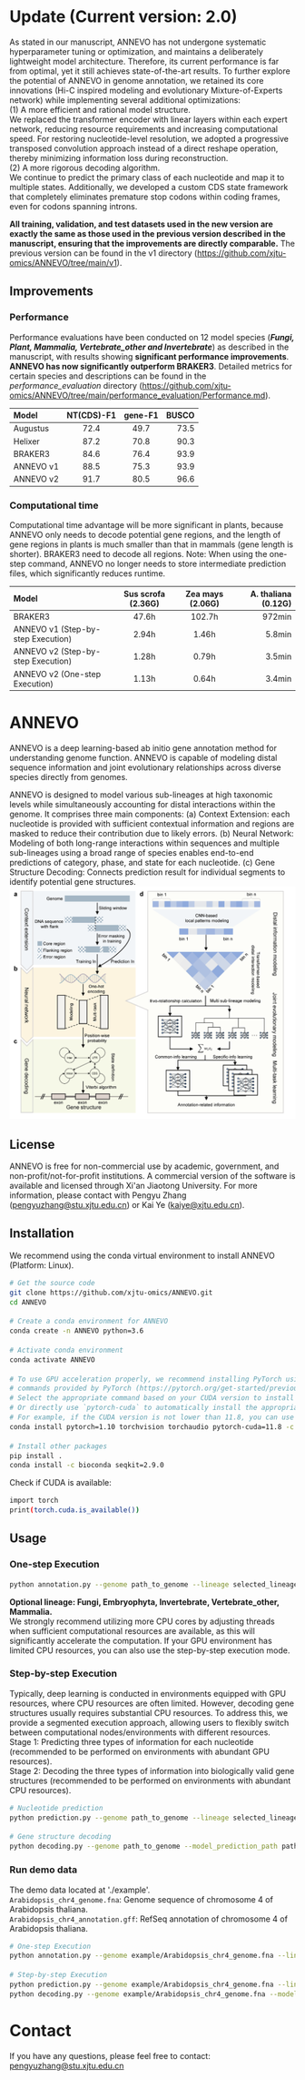 # Update (Current version: 2.0)
As stated in our manuscript, ANNEVO has not undergone systematic hyperparameter tuning or optimization, and maintains a deliberately lightweight model architecture. Therefore, its current performance is far from optimal, yet it still achieves state-of-the-art results. To further explore the potential of ANNEVO in genome annotation, we retained its core innovations (Hi-C inspired modeling and evolutionary Mixture-of-Experts network) while implementing several additional optimizations:  
(1) A more efficient and rational model structure.  
We replaced the transformer encoder with linear layers within each expert network, reducing resource requirements and increasing computational speed.
For restoring nucleotide-level resolution, we adopted a progressive transposed convolution approach instead of a direct reshape operation, thereby minimizing information loss during reconstruction.  
(2) A more rigorous decoding algorithm.  
We continue to predict the primary class of each nucleotide and map it to multiple states. Additionally, we developed a custom CDS state framework that completely eliminates premature stop codons within coding frames, even for codons spanning introns.  

**All training, validation, and test datasets used in the new version are exactly the same as those used in the previous version described in the manuscript, ensuring that the improvements are directly comparable.** The previous version can be found in the v1 directory (https://github.com/xjtu-omics/ANNEVO/tree/main/v1).
## Improvements
### Performance 
Performance evaluations have been conducted on 12 model species (***Fungi, Plant, Mammalia, Vertebrate_other and Invertebrate***) as described in the manuscript, with results showing **significant performance improvements**.   
**ANNEVO has now significantly outperform BRAKER3**. Detailed metrics for certain species and descriptions can be found in the *performance_evaluation* directory (https://github.com/xjtu-omics/ANNEVO/tree/main/performance_evaluation/Performance.md).

| Model     | NT(CDS)-F1 | gene-F1 | BUSCO |
|:----------|:----------:|:-------:|------:|
| Augustus  |    72.4    |  49.7   |  73.5 |
| Helixer   |    87.2    |  70.8   |  90.3 |
| BRAKER3   |    84.6    |  76.4   |  93.9 |
| ANNEVO v1 |    88.5    |  75.3   |  93.9 |
| ANNEVO v2 |    91.7    |  80.5   |  96.6 |

### Computational time
Computational time advantage will be more significant in plants, because ANNEVO only needs to decode potential gene regions, and the length of gene regions in plants is much smaller than that in mammals (gene length is shorter). BRAKER3 need to decode all regions. Note: When using the one-step command, ANNEVO no longer needs to store intermediate prediction files, which significantly reduces runtime.

| Model                              | Sus scrofa (2.36G) | Zea mays (2.06G) | A. thaliana (0.12G) | 
|:-----------------------------------|:------------------:|:----------------:|--------------------:|
| BRAKER3                            |       47.6h        |      102.7h      |              972min | 
| ANNEVO v1 (Step-by-step Execution) |       2.94h        |      1.46h       |              5.8min | 
| ANNEVO v2 (Step-by-step Execution) |       1.28h        |      0.79h       |              3.5min | 
| ANNEVO v2 (One-step Execution)     |       1.13h        |      0.64h       |              3.4min | 

# ANNEVO
ANNEVO is a deep learning-based ab initio gene annotation method for understanding genome function. ANNEVO is capable of modeling distal sequence information and joint evolutionary relationships across diverse species directly from genomes.  

ANNEVO is designed to model various sub-lineages at high taxonomic levels while simultaneously accounting for distal interactions within the genome. It comprises three main components: (a) Context Extension: each nucleotide is provided with sufficient contextual information and regions are masked to reduce their contribution due to likely errors. (b) Neural Network: Modeling of both long-range interactions within sequences and multiple sub-lineages using a broad range of species enables end-to-end predictions of category, phase, and state for each nucleotide. (c) Gene Structure Decoding: Connects prediction result for individual segments to identify potential gene structures.
![GitHub Image](https://raw.githubusercontent.com/xjtu-omics/ANNEVO/main/img/Fig1.png)
## License
ANNEVO is free for non-commercial use by academic, government, and non-profit/not-for-profit institutions. A commercial version of the software is available and licensed through Xi'an Jiaotong University. For more information, please contact with Pengyu Zhang (pengyuzhang@stu.xjtu.edu.cn) or Kai Ye (kaiye@xjtu.edu.cn).  

## Installation
We recommend using the conda virtual environment to install ANNEVO (Platform: Linux).
```bash
# Get the source code
git clone https://github.com/xjtu-omics/ANNEVO.git
cd ANNEVO

# Create a conda environment for ANNEVO
conda create -n ANNEVO python=3.6

# Activate conda environment
conda activate ANNEVO

# To use GPU acceleration properly, we recommend installing PyTorch using the official installation 
# commands provided by PyTorch (https://pytorch.org/get-started/previous-versions/). 
# Select the appropriate command based on your CUDA version to install PyTorch version 1.10. 
# Or directly use `pytorch-cuda` to automatically install the appropriate `cudatoolkit`. 
# For example, if the CUDA version is not lower than 11.8, you can use the following command:
conda install pytorch=1.10 torchvision torchaudio pytorch-cuda=11.8 -c pytorch -c nvidia

# Install other packages
pip install .
conda install -c bioconda seqkit=2.9.0
```

Check if CUDA is available:
```bash
import torch
print(torch.cuda.is_available())
```

## Usage
### One-step Execution
```bash
python annotation.py --genome path_to_genome --lineage selected_lineage --output path_to_gff --threads 48
```
**Optional lineage: Fungi, Embryophyta, Invertebrate, Vertebrate_other, Mammalia.**  
We strongly recommend utilizing more CPU cores by adjusting threads when sufficient computational resources are available, as this will significantly accelerate the computation. If your GPU environment has limited CPU resources, you can also use the step-by-step execution mode.
### Step-by-step Execution
Typically, deep learning is conducted in environments equipped with GPU resources, where CPU resources are often limited. However, decoding gene structures usually requires substantial CPU resources. To address this, we provide a segmented execution approach, allowing users to flexibly switch between computational nodes/environments with different resources.  
Stage 1: Predicting three types of information for each nucleotide (recommended to be performed on environments with abundant GPU resources).  
Stage 2: Decoding the three types of information into biologically valid gene structures (recommended to be performed on environments with abundant CPU resources).
```bash
# Nucleotide prediction
python prediction.py --genome path_to_genome --lineage selected_lineage --model_prediction_path path_to_save_predction

# Gene structure decoding
python decoding.py --genome path_to_genome --model_prediction_path path_to_save_predction --output path_to_gff --threads 48 
```
### Run demo data
The demo data located at './example'.  
`Arabidopsis_chr4_genome.fna`: Genome sequence of chromosome 4 of Arabidopsis thaliana.  
`Arabidopsis_chr4_annotation.gff`: RefSeq annotation of chromosome 4 of Arabidopsis thaliana.
```bash
# One-step Execution
python annotation.py --genome example/Arabidopsis_chr4_genome.fna --lineage Embryophyta --output gff_result/Arabidopsis_chr4_annotation.gff --threads 48

# Step-by-step Execution
python prediction.py --genome example/Arabidopsis_chr4_genome.fna --lineage Embryophyta --model_prediction_path prediction_result/Arabidopsis_chr4
python decoding.py --genome example/Arabidopsis_chr4_genome.fna --model_prediction_path prediction_result/Arabidopsis_chr4 --output gff_result/Arabidopsis_chr4_annotation.gff --threads 48
```

# Contact
If you have any questions, please feel free to contact: pengyuzhang@stu.xjtu.edu.cn